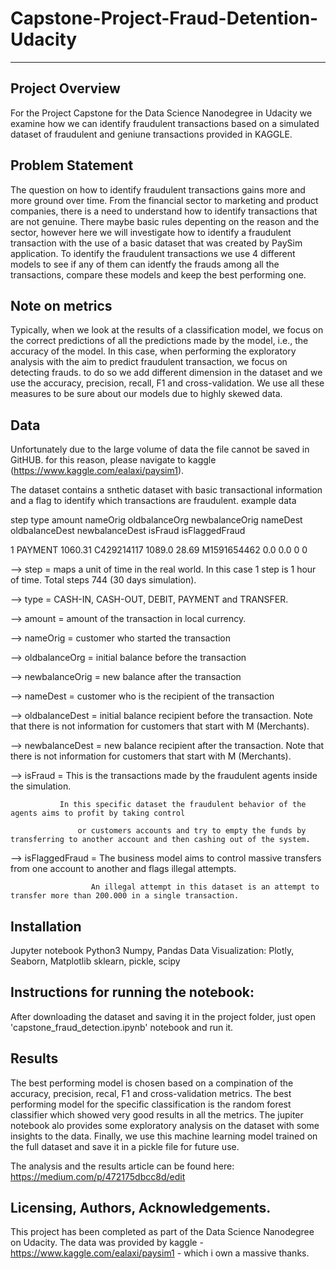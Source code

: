 # Capstone-Project-Fraud-Detention-Udacity
-----------------------------------------------------------------------------------------------------------------------------------

## Project Overview
For the Project Capstone for the Data Science Nanodegree in Udacity we examine how we can identify fraudulent transactions based on a simulated dataset of fraudulent and geniune transactions provided in KAGGLE.


## Problem Statement
The question on how to identify fraudulent transactions gains more and more ground over time. From the financial sector to marketing and product companies, there is a need to understand how to identify transactions that are not genuine.
There maybe basic rules depenting on the reason and the sector, however here we will investigate how to identify a fraudulent transaction with the use of a basic dataset that was created by PaySim application. To identify the fraudulent 
transactions we use 4 different models to see if any of them can identfy the frauds among all the transactions, compare these models and keep the best performing one.


## Note on metrics
Typically, when we look at the results of a classification model, we focus on the correct predictions of all the predictions made by the model, i.e., the accuracy of the model. In this case, when performing the exploratory analysis with the aim to predict fraudulent transaction, we focus on detecting frauds. to do so we add different dimension in the dataset and we use the accuracy, precision, recall, F1 and cross-validation. We use all these measures to be sure about our models due to highly skewed data.


## Data
Unfortunately due to the large volume of data the file cannot be saved in GitHUB. for this reason, please navigate to kaggle (https://www.kaggle.com/ealaxi/paysim1).

The dataset contains a snthetic dataset with basic transactional information and a flag to identify which transactions are fraudulent.
example data

step     type      amount     nameOrig   oldbalanceOrg   newbalanceOrig    nameDest    oldbalanceDest   newbalanceDest   isFraud  isFlaggedFraud

  1     PAYMENT   1060.31    C429214117     1089.0            28.69       M1591654462        0.0               0.0           0           0

 --> step = maps a unit of time in the real world. In this case 1 step is 1 hour of time. Total steps 744 (30 days simulation).
 
 --> type = CASH-IN, CASH-OUT, DEBIT, PAYMENT and TRANSFER.
 
 --> amount = amount of the transaction in local currency.
 
 --> nameOrig = customer who started the transaction
 
 --> oldbalanceOrg = initial balance before the transaction
 
 --> newbalanceOrig = new balance after the transaction
 
 --> nameDest = customer who is the recipient of the transaction
 
 --> oldbalanceDest = initial balance recipient before the transaction. Note that there is not information for customers that start with M (Merchants).
 
 --> newbalanceDest = new balance recipient after the transaction. Note that there is not information for customers that start with M (Merchants).
 
 --> isFraud = This is the transactions made by the fraudulent agents inside the simulation. 
 
               In this specific dataset the fraudulent behavior of the agents aims to profit by taking control 
               
                   or customers accounts and try to empty the funds by transferring to another account and then cashing out of the system.
                   
 --> isFlaggedFraud = The business model aims to control massive transfers from one account to another and flags illegal attempts. 
 
                      An illegal attempt in this dataset is an attempt to transfer more than 200.000 in a single transaction.


## Installation
Jupyter notebook
Python3
Numpy, Pandas
Data Visualization: Plotly, Seaborn, Matplotlib
sklearn, pickle, scipy


## Instructions for running the notebook:
After downloading the dataset and saving it in the project folder, just open 'capstone_fraud_detection.ipynb' notebook and run it.


## Results
The best performing model is chosen based on a compination of the accuracy, precision, recal, F1 and cross-validation metrics. The best performing model for the specific classification is the random forest classifier which showed very good results in all the metrics.
The jupiter notebook alo provides some exploratory analysis on the dataset with some insights to the data. Finally, we use this machine learning model trained on the full dataset and save it in a pickle file for future use.

The analysis and the results article can be found here: https://medium.com/p/472175dbcc8d/edit


## Licensing, Authors, Acknowledgements.
This project has been completed as part of the Data Science Nanodegree on Udacity. The data was provided by kaggle - https://www.kaggle.com/ealaxi/paysim1 - which i own a massive thanks.
